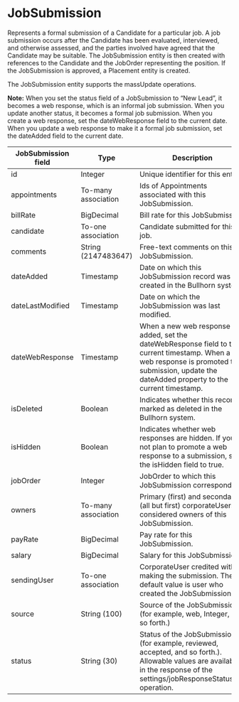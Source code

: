 # JobSubmission

Represents a formal submission of a Candidate for a particular job. A job submission occurs after the Candidate has been evaluated, interviewed, and otherwise assessed, and the parties involved have agreed that the Candidate may be suitable. The JobSubmission entity is then created with references to the Candidate and the JobOrder representing the position. If the JobSubmission is approved, a Placement entity is created.

The JobSubmission entity supports the massUpdate operations.

**Note:** When you set the status field of a JobSubmission to “New Lead”, it becomes a web response, which is an informal job submission. When you update another status, it becomes a formal job submission. When you create a web response, set the dateWebResponse field to the current date. When you update a web response to make it a formal job submission, set the dateAdded field to the current date.

| **JobSubmission field** | **Type** | **Description** | **Not null** | **Read-only** |
| --- | --- | --- | --- | --- |
| id | Integer | Unique identifier for this entity. | X | X |
| appointments | To-many association | Ids of Appointments associated with this JobSubmission. | | |
| billRate | BigDecimal | Bill rate for this JobSubmission. | | |
| candidate | To-one association | Candidate submitted for this job. | X | | 
| comments | String (2147483647) | Free-text comments on this JobSubmission. | | |
| dateAdded | Timestamp | Date on which this JobSubmission record was created in the Bullhorn system. | X | X |
| dateLastModified | Timestamp | Date on which the JobSubmission was last modified. | | |
| dateWebResponse | Timestamp | When a new web response is added, set the dateWebResponse field to the current timestamp. When a web response is promoted to a submission, update the dateAdded property to the current timestamp. | X | |
| isDeleted | Boolean | Indicates whether this record is marked as deleted in the Bullhorn system. | X | |
| isHidden | Boolean | Indicates whether web responses are hidden. If you do not plan to promote a web response to a submission, set the isHidden field to true. | | |
| jobOrder | Integer | JobOrder to which this JobSubmission corresponds. | X | |
| owners | To-many association | Primary (first) and secondary (all but first) corporateUsers considered owners of this JobSubmission. | | |
| payRate | BigDecimal | Pay rate for this JobSubmission. | | |
| salary | BigDecimal | Salary for this JobSubmission. | | |
| sendingUser | To-one association | CorporateUser credited with making the submission. The default value is user who created the JobSubmission. | X | |
| source | String (100) | Source of the JobSubmission (for example, web, Integer, and so forth.) | | |
| status | String (30) | Status of the JobSubmission (for example, reviewed, accepted, and so forth.). Allowable values are available in the response of the settings/jobResponseStatusList operation. | X | |